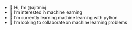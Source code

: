 - 👋 Hi, I’m @ajitminj
- 👀 I’m interested in machine learning
- 🌱 I’m currently learning machine learning with python
- 💞️ I’m looking to collaborate on machine learning problems

<!---
ajitminj/ajitminj is a ✨ special ✨ repository because its `README.md` (this file) appears on your GitHub profile.
You can click the Preview link to take a look at your changes.
--->
